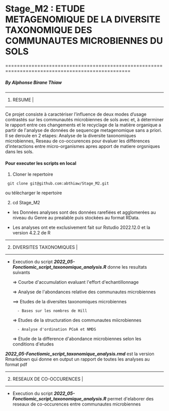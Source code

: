 # Stage_M2 : ETUDE METAGENOMIQUE DE LA DIVERSITE TAXONOMIQUE DES COMMUNAUTES MICROBIENNES DU SOLS
=================================================================================================

##### By Alphonse Birane Thiaw




------------
 1) RESUME |
------------

Ce projet consiste à caractériser l’influence de deux modes d’usage contrastés sur les communautés microbiennes de sols avec et, à déterminer le
rapport entre ces changements et le recyclage de la matière organique a partir de l'analyse de données de sequencge metagenomique sans a priori.
Il se deroule en 2 etapes: Analyse de la diversite taxonomiques microbiennes, Reseau de co-occurences pour évaluer les différences d’interactions entre
micro-organismes apres apport de matiere orgsniques dans les sols.

#### Pour executer les scripts en local 

1. Cloner le repertoire 
```
 git clone git@github.com:abthiaw/Stage_M2.git
```
 ou télècharger le repertoire
 
 2. cd Stage_M2

- les Données analyses sont des données rarefiées et agglomerées au niveau du Genre au prealable puis stockées au format RData.

- Les analyses ont ete exclusivement fait sur Rstudio 2022.12.0 et la version 4.2.2 de R

----------------------------
2) DIVERSITES TAXONOMIQUES |
----------------------------

 - Execution du script ***2022_05-Fonctiomic_script_taxonomique_analysis.R*** donne les resultats suivants
 
     => Courbe d'accumulation evaluant l'effort d'echantillonnage
     
     => Analyse de l'abondances relative des communautes microbiennes
     
     ==> Etudes de la diversites taxonomiques microbiennes
     
         - Bases sur les nombres de Hill
         
     => Etudes de la structuration des communautes miicrobiennes
     
         - Analyse d'ordination PCoA et NMDS
         
     => Etude de la difference d'abondance microbiennes selon les conditions d'etudes
  
 ***2022_05-Fonctiomic_script_taxonomique_analysis.rmd*** est la version Rmarkdown qui donne en output un rapport de toutes les analyses au format pdf
     
         

------------------------------
2) RESEAUX DE CO-OCCURENCES  |
------------------------------

- Execution du script ***2022_05-Fonctiomic_script_taxonomique_analysis.R*** permet d'elaborer des reseaux de co-occurences entre communautes microbiennes
